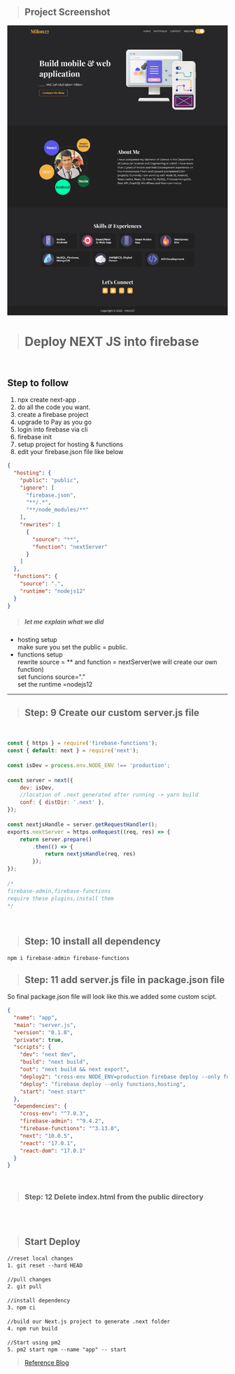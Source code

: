 
>## Project Screenshot

![scr](screenshot.png)


># Deploy NEXT JS into firebase
 </br>

 ## Step to follow
1. npx create next-app .
1. do all the code you want.
1. create a firebase project
1. upgrade to Pay as you go
1. login into firebase via cli
1. firebase init
1. setup project for hosting & functions
1. edit your firebase.json file like below

```json
{
  "hosting": {
    "public": "public",
    "ignore": [
      "firebase.json",
      "**/.*",
      "**/node_modules/**"
    ],
    "rewrites": [
      {
        "source": "**",
        "function": "nextServer"
      }
    ]
  },
  "functions": {
    "source": ".",
    "runtime": "nodejs12"
  }
}
```

> ##### let me explain what we did </br>
* hosting setup<br>
make sure you set the public = public.</br>
* functions setup<br>
rewrite source = ** and function = nextServer(we will create our own function)</br>
set funcions source="."<br>
set the runtime =nodejs12

____


> ## Step: 9 Create our custom server.js file 
</br>

```javascript
const { https } = require('firebase-functions');
const { default: next } = require('next');

const isDev = process.env.NODE_ENV !== 'production';

const server = next({
    dev: isDev,
    //location of .next generated after running -> yarn build
    conf: { distDir: '.next' },
});

const nextjsHandle = server.getRequestHandler();
exports.nextServer = https.onRequest((req, res) => {
    return server.prepare()
        .then(() => {
            return nextjsHandle(req, res)
        });
});

/*
firebase-admin,firebase-functions
require these plugins,install them
*/
```

</br>

> ## Step: 10 install all dependency
```
npm i firebase-admin firebase-functions
```

> ## Step: 11 add server.js file in package.json file

So final package.json file will look like this.we added some custom scipt.
</br>

```json
{
  "name": "app",
  "main": "server.js",
  "version": "0.1.0",
  "private": true,
  "scripts": {
    "dev": "next dev",
    "build": "next build",
    "out": "next build && next export",
    "deploy2": "cross-env NODE_ENV=production firebase deploy --only functions,hosting",
    "deploy": "firebase deploy --only functions,hosting",
    "start": "next start"
  },
  "dependencies": {
    "cross-env": "^7.0.3",
    "firebase-admin": "^9.4.2",
    "firebase-functions": "^3.13.0",
    "next": "10.0.5",
    "react": "17.0.1",
    "react-dom": "17.0.1"
  }
}

```
</br>

> ### Step: 12 Delete index.html from the public directory
</br>
</br>

> ## Start Deploy

```
//reset local changes
1. git reset --hard HEAD

//pull changes
2. git pull

//install dependency
3. npm ci

//build our Next.js project to generate .next folder
4. npm run build

//Start using pm2
5. pm2 start npm --name "app" -- start

```





> [Reference Blog](https://medium.com/wesionary-team/deploying-next-js-application-on-firebase-platform-using-cloud-function-with-firebase-hosting-920157f03267)